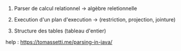 1) Parser de calcul relationnel -> algèbre reletionnelle

2) Execution d'un plan d'execution -> (restriction, projection, jointure)

3) Structure des tables (tableau d'entier)

help : https://tomassetti.me/parsing-in-java/
